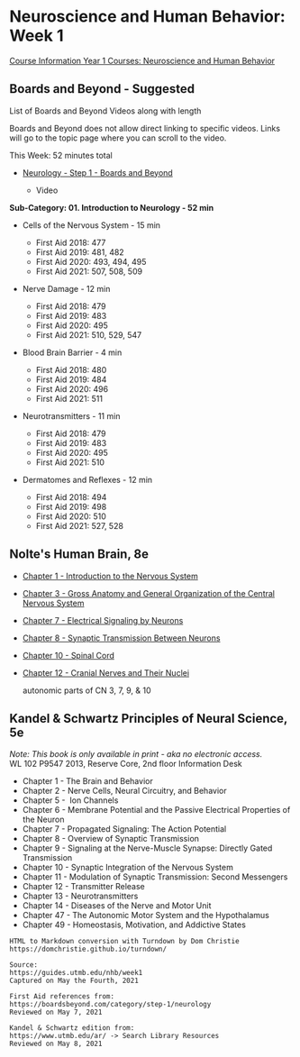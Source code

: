 # Neuroscience and Human Behavior: Week 1

[Course Information Year 1 Courses: Neuroscience and Human Behavior](/usmle/nhb/course-information.html)

## Boards and Beyond - Suggested

List of Boards and Beyond Videos along with length

Boards and Beyond does not allow direct linking to specific videos. Links will go to the topic page where you can scroll to the video.

This Week: 52 minutes total

*   [Neurology - Step 1 - Boards and Beyond](https://boardsbeyond.com/category/step-1/neurology)
    
    *   Video
    

**Sub-Category: 01. Introduction to Neurology - 52 min**

*   Cells of the Nervous System - 15 min

    * First Aid 2018: 477
    * First Aid 2019: 481, 482
    * First Aid 2020: 493, 494, 495
    * First Aid 2021: 507, 508, 509

*   Nerve Damage - 12 min

    * First Aid 2018: 479
    * First Aid 2019: 483
    * First Aid 2020: 495
    * First Aid 2021: 510, 529, 547

*   Blood Brain Barrier - 4 min

    * First Aid 2018: 480
    * First Aid 2019: 484
    * First Aid 2020: 496
    * First Aid 2021: 511

*   Neurotransmitters - 11 min

    * First Aid 2018: 479
    * First Aid 2019: 483
    * First Aid 2020: 495
    * First Aid 2021: 510

*   Dermatomes and Reflexes - 12 min

    * First Aid 2018: 494
    * First Aid 2019: 498
    * First Aid 2020: 510
    * First Aid 2021: 527, 528

## Nolte's Human Brain, 8e

*   [Chapter 1 - Introduction to the Nervous System](http://libux.utmb.edu/login?url=https://www.clinicalkey.com/#!/content/book/3-s2.0-B9780323653985000011)
    
*   [Chapter 3 - Gross Anatomy and General Organization of the Central Nervous System](http://libux.utmb.edu/login?url=https://www.clinicalkey.com/#!/content/book/3-s2.0-B9780323653985000035)
    
*   [Chapter 7 - Electrical Signaling by Neurons](http://libux.utmb.edu/login?url=https://www.clinicalkey.com/#!/content/book/3-s2.0-B9780323653985000072)
    
*   [Chapter 8 - Synaptic Transmission Between Neurons](http://libux.utmb.edu/login?url=https://www.clinicalkey.com/#!/content/book/3-s2.0-B9780323653985000084)
    
*   [Chapter 10 - Spinal Cord](https://www.clinicalkey.com/#!/content/book/3-s2.0-B9780323653985000102)
    
*   [Chapter 12 - Cranial Nerves and Their Nuclei](http://libux.utmb.edu/login?url=https://www.clinicalkey.com/#!/content/book/3-s2.0-B9780323653985000126)
    
    autonomic parts of CN 3, 7, 9, & 10
    

## Kandel & Schwartz Principles of Neural Science, 5e

_Note:_ _This book is only available in print - aka no electronic access._  
WL 102 P9547 2013, Reserve Core, 2nd floor Information Desk

*   Chapter 1 - The Brain and Behavior
*   Chapter 2 - Nerve Cells, Neural Circuitry, and Behavior
*   Chapter 5 -  Ion Channels
*   Chapter 6 - Membrane Potential and the Passive Electrical Properties of the Neuron
*   Chapter 7 - Propagated Signaling: The Action Potential
*   Chapter 8 - Overview of Synaptic Transmission
*   Chapter 9 - Signaling at the Nerve-Muscle Synapse: Directly Gated Transmission
*   Chapter 10 - Synaptic Integration of the Nervous System
*   Chapter 11 - Modulation of Synaptic Transmission: Second Messengers
*   Chapter 12 - Transmitter Release
*   Chapter 13 - Neurotransmitters
*   Chapter 14 - Diseases of the Nerve and Motor Unit
*   Chapter 47 - The Autonomic Motor System and the Hypothalamus
*   Chapter 49 - Homeostasis, Motivation, and Addictive States

```
HTML to Markdown conversion with Turndown by Dom Christie
https://domchristie.github.io/turndown/

Source:
https://guides.utmb.edu/nhb/week1
Captured on May the Fourth, 2021

First Aid references from:
https://boardsbeyond.com/category/step-1/neurology
Reviewed on May 7, 2021

Kandel & Schwartz edition from:
https://www.utmb.edu/ar/ -> Search Library Resources
Reviewed on May 8, 2021
```